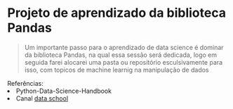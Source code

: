 <h1> Projeto de aprendizado da biblioteca Pandas </h1>
<blockquote> Um importante passo para o aprendizado de data science é dominar da biblioteca Pandas, na qual essa sessão será dedicada, logo em seguida farei alocarei uma pasta ou repositório esculsivamente para isso, com topicos de machine learnig na manipulação de dados</blockquote>
Referências: <li>Python-Data-Science-Handbook </li>
<li>Canal <a href='https://www.youtube.com/channel/UCnVzApLJE2ljPZSeQylSEyg'>data school</a></li>
